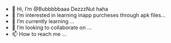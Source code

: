 - 👋 Hi, I’m @Bubbbbbaaa DezzzNut haha
- 👀 I’m interested in learning inapp purcheses through apk files...
- 🌱 I’m currently learning ...
- 💞️ I’m looking to collaborate on ...
- 📫 How to reach me ...

<!---
Bubbbbbaaa/Bubbbbbaaa is a ✨ special ✨ repository because its `README.md` (this file) appears on your GitHub profile.
You can click the Preview link to take a look at your changes.
--->
